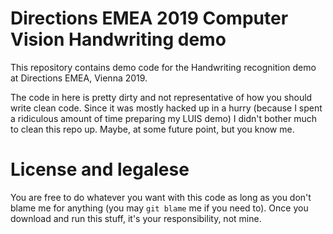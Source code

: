 # Directions EMEA 2019 Computer Vision Handwriting demo

This repository contains demo code for the Handwriting recognition demo at Directions EMEA, Vienna 2019.

The code in here is pretty dirty and not representative of how you should write clean code. Since it was mostly hacked up in a hurry (because I spent a ridiculous amount of time preparing my LUIS demo) I didn't bother much to clean this repo up. Maybe, at some future point, but you know me.

# License and legalese

You are free to do whatever you want with this code as long as you don't blame me for anything (you may `git blame` me if you need to). Once you download and run this stuff, it's your responsibility, not mine.

